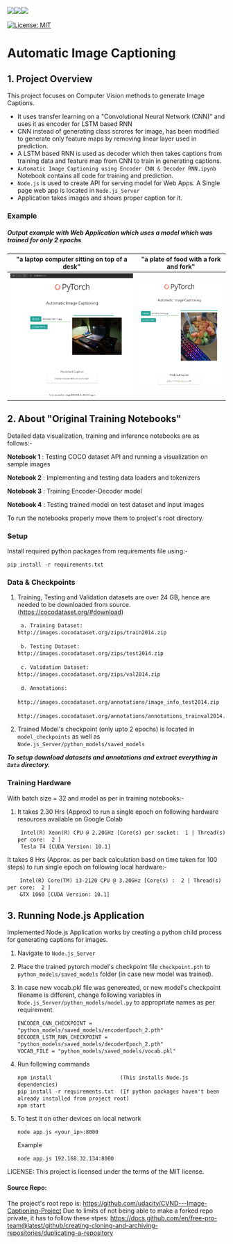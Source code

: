 <img src="https://img.shields.io/badge/python%20-%2314354C.svg?&style=for-the-badge&logo=python&logoColor=white"/><img src="https://img.shields.io/badge/PyTorch%20-%23EE4C2C.svg?&style=for-the-badge&logo=PyTorch&logoColor=white" /><img src="https://img.shields.io/badge/node.js%20-%2343853D.svg?&style=for-the-badge&logo=node.js&logoColor=white"/>

[![License: MIT](https://img.shields.io/badge/License-MIT-yellow.svg)](https://github.com/3ZadeSSG/Automatic-Image-Captioning/blob/main/LICENSE)

# Automatic Image Captioning

## 1. Project Overview

This project focuses on Computer Vision methods to generate Image Captions.
* It uses transfer learning on a "Convolutional Neural Network (CNN)" and uses it as encoder for LSTM based RNN
* CNN instead of generating class scrores for image, has been modified to generate only feature maps by removing linear layer used in prediction.
* A LSTM based RNN is used as decoder which then takes captions from training data and feature map from CNN to train in generating captions.
* `Automatic Image Captioning using Encoder CNN & Decoder RNN.ipynb` Notebook contains all code for training and prediction.
* `Node.js` is used to create API for serving model for Web Apps. A Single page web app is located in `Node.js_Server`
* Application takes images and shows proper caption for it.

### Example
##### Output example with Web Application which uses a model which was trained for only 2 epochs

"a laptop computer sitting on top of a desk" | "a plate of food with a fork and fork"
--- | ---
<img src="https://github.com/3ZadeSSG/Automatic-Image-Captioning/blob/main/images/Screenshot2.PNG"> | <img src="https://github.com/3ZadeSSG/Automatic-Image-Captioning/blob/main/images/Screenshot1.PNG">



## 2. About "Original Training Notebooks"

Detailed data visualization, training and inference notebooks are as follows:-

__Notebook 1__ : Testing COCO dataset API and running a visualization on sample images

__Notebook 2__ : Implementing and testing data loaders and tokenizers

__Notebook 3__ : Training Encoder-Decoder model

__Notebook 4__ : Testing trained model on test dataset and input images

To run the notebooks properly move them to project's root directory.

### Setup

Install required python packages from requirements file using:-
```
pip install -r requirements.txt
```


### Data & Checkpoints

1. Training, Testing and Validation datasets are over 24 GB, hence are needed to be downloaded from source. (https://cocodataset.org/#download)

        a. Training Dataset: http://images.cocodataset.org/zips/train2014.zip

        b. Testing Dataset: http://images.cocodataset.org/zips/test2014.zip

        c. Validation Dataset: http://images.cocodataset.org/zips/val2014.zip

        d. Annotations:
                        http://images.cocodataset.org/annotations/image_info_test2014.zip
                        http://images.cocodataset.org/annotations/annotations_trainval2014.zip

2. Trained Model's checkpoint (only upto 2 epochs) is located in `model_checkpoints` as well as `Node.js_Server/python_models/saved_models`

***To setup download datasets and annotations and extract everything in `Data` directory.***

### Training Hardware
With batch size = 32 and model as per in training notebooks:-
1. It takes 2.30 Hrs (Approx) to run a single epoch on following hardware resources available on Google Colab

        
        Intel(R) Xeon(R) CPU @ 2.20GHz [Core(s) per socket:  1 | Thread(s) per core:  2 ]
        Tesla T4 [CUDA Version: 10.1]
        

It takes 8 Hrs (Approx. as per back calculation basd on time taken for 100 steps) to run single epoch on following local hardware:-

        
        Intel(R) Core(TM) i3-2120 CPU @ 3.20GHz [Core(s) :  2 | Thread(s) per core:  2 ]
        GTX 1060 [CUDA Version: 10.1]
        

## 3. Running Node.js Application

  Implemented Node.js Application works by creating a python child process for generating captions for images.

  1. Navigate to `Node.js_Server`
  2. Place the trained pytorch model's checkpoint file `checkpoint.pth` to `python_models/saved_models` folder (in case new model was trained).
  4. In case new vocab.pkl file was genereated, or new model's checkpoint filename is different, change following variables in `Node.js_Server/python_models/model.py` to appropriate names as per requirement.
  
        ```
        ENCODER_CNN_CHECKPOINT = "python_models/saved_models/encoderEpoch_2.pth"
        DECODER_LSTM_RNN_CHECKPOINT = "python_models/saved_models/decoderEpoch_2.pth"
        VOCAB_FILE = "python_models/saved_models/vocab.pkl"
        ```
        
  5. Run following commands
     ```
     npm install                      (This installs Node.js dependencies)
     pip install -r requirements.txt  (If python packages haven't been already installed from project root)
     npm start
     ```
  6. To test it on other devices on local network
     ```
     node app.js <your_ip>:8000
     ```
     Example
     ```
     node app.js 192.168.32.134:8000
     ```

 LICENSE: This project is licensed under the terms of the MIT license.


 #### Source Repo:
 The project's root repo is: https://github.com/udacity/CVND---Image-Captioning-Project
 Due to limits of not being able to make a forked repo private, it has to follow these stpes: https://docs.github.com/en/free-pro-team@latest/github/creating-cloning-and-archiving-repositories/duplicating-a-repository





